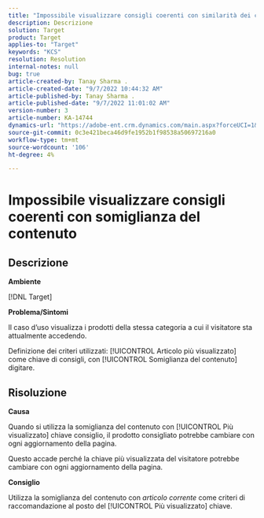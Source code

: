 ```yaml
---
title: "Impossibile visualizzare consigli coerenti con similarità dei contenuti"
description: Descrizione
solution: Target
product: Target
applies-to: "Target"
keywords: "KCS"
resolution: Resolution
internal-notes: null
bug: true
article-created-by: Tanay Sharma .
article-created-date: "9/7/2022 10:44:32 AM"
article-published-by: Tanay Sharma .
article-published-date: "9/7/2022 11:01:02 AM"
version-number: 3
article-number: KA-14744
dynamics-url: "https://adobe-ent.crm.dynamics.com/main.aspx?forceUCI=1&pagetype=entityrecord&etn=knowledgearticle&id=d1bc1008-9a2e-ed11-9db1-002248086735"
source-git-commit: 0c3e421beca46d9fe1952b1f98538a50697216a0
workflow-type: tm+mt
source-wordcount: '106'
ht-degree: 4%

---
```


# Impossibile visualizzare consigli coerenti con somiglianza del contenuto

## Descrizione


<b>Ambiente</b>

[!DNL Target]



<b>Problema/Sintomi</b>

Il caso d’uso visualizza i prodotti della stessa categoria a cui il visitatore sta attualmente accedendo.

Definizione dei criteri utilizzati: [!UICONTROL Articolo più visualizzato] come chiave di consigli, con [!UICONTROL Somiglianza del contenuto] digitare.


## Risoluzione


<b>Causa</b>

Quando si utilizza la somiglianza del contenuto con [!UICONTROL Più visualizzato] chiave consiglio, il prodotto consigliato potrebbe cambiare con ogni aggiornamento della pagina.

Questo accade perché la chiave più visualizzata del visitatore potrebbe cambiare con ogni aggiornamento della pagina.



<b>Consiglio</b>

Utilizza la somiglianza del contenuto con *articolo corrente* come criteri di raccomandazione al posto del [!UICONTROL Più visualizzato] chiave.
